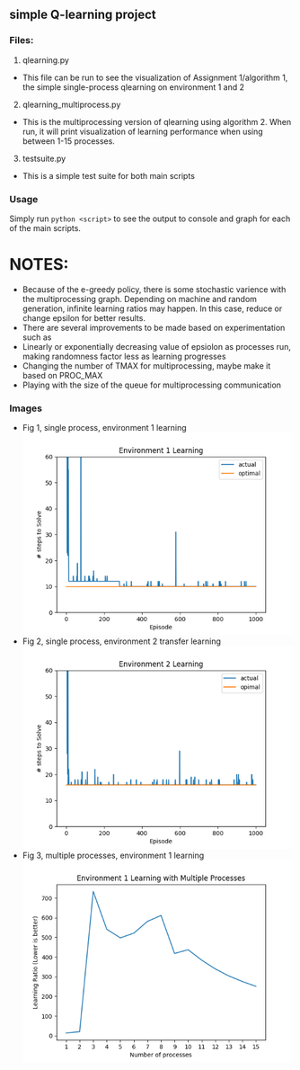## simple Q-learning project ##

### Files: ###
1. qlearning.py
  * This file can be run to see the visualization of Assignment 1/algorithm 1, the simple single-process qlearning on environment 1 and 2
2. qlearning_multiprocess.py
  * This is the multiprocessing version of qlearning using algorithm 2. When run, it will print visualization of learning performance when using between 1-15 processes.
3. testsuite.py
  * This is a simple test suite for both main scripts

### Usage ###

Simply run `python <script>` to see the output to console and graph for each of the main scripts.

# NOTES: #
  * Because of the e-greedy policy, there is some stochastic varience with the multiprocessing graph. Depending on machine and random generation, infinite learning ratios may happen. In this case, reduce or change epsilon for better results.
  * There are several improvements to be made based on experimentation such as
   * Linearly or exponentially decreasing value of epsiolon as processes run, making randomness factor less as learning progresses
   * Changing the number of TMAX for multiprocessing, maybe make it based on PROC_MAX
   * Playing with the size of the queue for multiprocessing communication


### Images ###

  * Fig 1, single process, environment 1 learning
  ![fig 1](https://github.com/MoogleVII/qlearning/blob/master/Figure_2.png)
  * Fig 2, single process, environment 2 transfer learning
  ![fig 2](https://github.com/MoogleVII/qlearning/blob/master/Figure_3.png)
  * Fig 3, multiple processes, environment 1 learning
 ![fig 3](https://github.com/MoogleVII/qlearning/blob/master/Figure_1.png)
